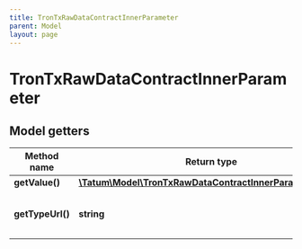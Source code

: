 ```yaml
---
title: TronTxRawDataContractInnerParameter
parent: Model
layout: page
---
```


# TronTxRawDataContractInnerParameter

## Model getters

Method name | Return type | Description | Notes
------------ | ------------- | ------------- | -------------
**getValue()** | [**\Tatum\Model\TronTxRawDataContractInnerParameterValue**](../TronTxRawDataContractInnerParameterValue) |  | ex.: `null` [optional]
**getTypeUrl()** | **string** | Type of the smart contract event. | ex.: `type.googleapis.com/protocol.TriggerSmartContract` [optional]

